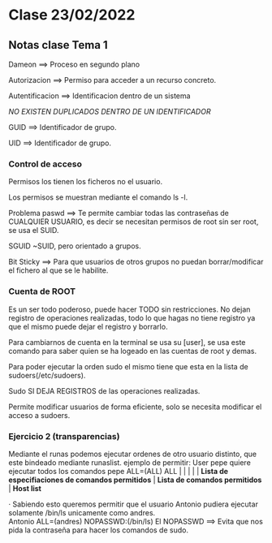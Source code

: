 
# Clase 23/02/2022

## Notas clase Tema 1

  Dameon ==> Proceso en segundo plano

  Autorizacion ==> Permiso para acceder a un recurso concreto.

  Autentificacion ==> Identificacion dentro de un sistema

  *NO EXISTEN DUPLICADOS DENTRO DE UN IDENTIFICADOR*

  GUID ==> Identificador de grupo.

  UID ==> Identificador de grupo.


### Control de acceso
  
  Permisos los tienen los ficheros no el usuario.

  Los permisos se muestran mediante el comando ls -l.
  
  Problema paswd ==> Te permite cambiar todas las contraseñas de CUALQUIER USUARIO, es decir se necesitan 
  permisos de root sin ser root, se usa el SUID.

  SGUID ~SUID, pero orientado a grupos.

  Bit Sticky ==> Para que usuarios de otros grupos no puedan borrar/modificar el fichero al que se le habilite.


### Cuenta de ROOT

  Es un ser todo poderoso, puede hacer TODO sin restricciones. 
  No dejan registro de operaciones realizadas, todo lo que hagas no tiene registro ya que el mismo puede dejar 
  el registro y borrarlo.

  Para cambiarnos de cuenta en la terminal se  usa su [user], se usa este comando para saber quien se ha logeado
  en las cuentas de root y demas.

  Para poder ejecutar la orden sudo el  mismo tiene que esta en la lista de sudoers(/etc/sudoers).

  Sudo SI DEJA REGISTROS de las operaciones realizadas.

  Permite modificar usuarios de forma eficiente, solo se necesita modificar el acceso a sudoers.


### Ejercicio 2 (transparencias)

  Mediante el runas podemos ejecutar ordenes de otro usuario distinto, que este bindeado mediante runaslist.
  ejemplo de permitir:
    User pepe quiere ejecutar todos los comandos
    pepe ALL=(ALL) ALL
          |    |    |
          |    |    **Lista de especifiaciones de comandos permitidos**
          |   **Lista de comandos permitidos**
          |
          **Host list**

  · Sabiendo esto queremos permitir que el usuario Antonio pudiera ejecutar solamente /bin/ls unicamente como
    andres.     
        Antonio ALL=(andres) NOPASSWD:(/bin/ls)
        El NOPASSWD ==> Evita que nos pida la contraseña para hacer los comandos de sudo.
          









